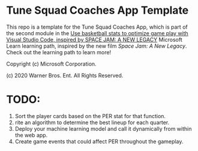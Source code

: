 # Tune Squad Coaches App Template

This repo is a template for the Tune Squad Coaches App, which is part of the second module in the 
[Use basketball stats to optimize game play with Visual Studio Code, inspired by SPACE JAM: A NEW LEGACY](https://aka.ms/ExploreSportsWithCode/) Microsoft Learn learning path, inspired by the new film *Space Jam: A New Legacy*. Check out the learning path to learn more!

Copyright (c) Microsoft Corporation.

(c) 2020 Warner Bros. Ent. All Rights Reserved.


# TODO:
1.  Sort the player cards based on the PER stat for that function.
2.  rite an algorithm to determine the best lineup for each quarter.
3.  Deploy your machine learning model and call it dynamically from within the web app.
4.  Create game events that could affect PER throughout the gameplay.
